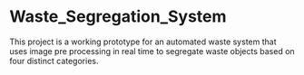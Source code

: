 # Waste_Segregation_System
This project is a working prototype for an automated waste system that uses image pre processing in real time to segregate waste objects based on four distinct categories.

